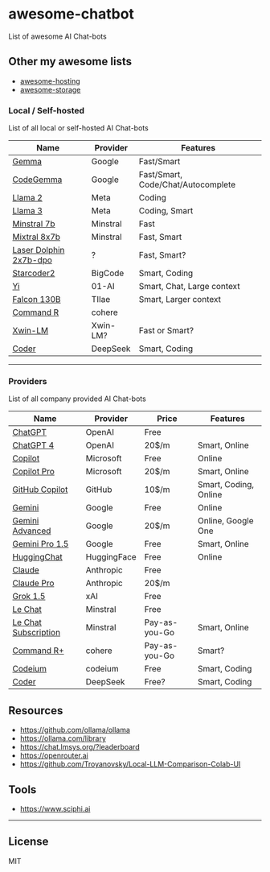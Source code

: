 # awesome-chatbot

List of awesome AI Chat-bots

## Other my awesome lists

- [awesome-hosting](https://github.com/dalisoft/awesome-hosting)
- [awesome-storage](https://github.com/dalisoft/awesome-storage)

### Local / Self-hosted

List of all local or self-hosted AI Chat-bots

| Name                                                                                        | Provider | Features                           |
| ------------------------------------------------------------------------------------------- | -------- | ---------------------------------- |
| [Gemma](https://huggingface.co/blog/gemma)                                                  | Google   | Fast/Smart                         |
| [CodeGemma](https://huggingface.co/blog/codegemma)                                          | Google   | Fast/Smart, Code/Chat/Autocomplete |
| [Llama 2](https://llama.meta.com/llama2)                                                    | Meta     | Coding                             |
| [Llama 3](https://llama.meta.com/llama3)                                                    | Meta     | Coding, Smart                      |
| [Minstral 7b](https://docs.mistral.ai/models)                                               | Minstral | Fast                               |
| [Mixtral 8x7b](https://docs.mistral.ai/models)                                              | Minstral | Fast, Smart                        |
| [Laser Dolphin 2x7b-dpo](https://huggingface.co/macadeliccc/laser-dolphin-mixtral-2x7b-dpo) | ?        | Fast, Smart?                       |
| [Starcoder2](https://github.com/bigcode-project/starcoder2)                                 | BigCode  | Smart, Coding                      |
| [Yi](https://huggingface.co/01-ai)                                                          | 01-AI    | Smart, Chat, Large context         |
| [Falcon 130B](https://huggingface.co/tiiuae/falcon-180B)                                    | TIIae    | Smart, Larger context              |
| [Command R](https://huggingface.co/CohereForAI/c4ai-command-r-v01-4bit)                     | cohere   |                                    |
| [Xwin-LM](https://github.com/Xwin-LM/Xwin-LM)                                               | Xwin-LM? | Fast or Smart?                     |
| [Coder](https://huggingface.co/deepseek-ai)                                                 | DeepSeek | Smart, Coding                      |

---

### Providers

List of all company provided AI Chat-bots

| Name                                                                | Provider    | Price         | Features              |
| ------------------------------------------------------------------- | ----------- | ------------- | --------------------- |
| [ChatGPT](https://openai.com/chatgpt/pricing)                       | OpenAI      | Free          |                       |
| [ChatGPT 4](https://openai.com/chatgpt/pricing)                     | OpenAI      | 20$/m         | Smart, Online         |
| [Copilot](https://www.microsoft.com/en-us/microsoft-copilot)        | Microsoft   | Free          | Online                |
| [Copilot Pro](https://www.microsoft.com/en-us/microsoft-copilot)    | Microsoft   | 20$/m         | Smart, Online         |
| [GitHub Copilot](https://github.com/features/copilot/plans)         | GitHub      | 10$/m         | Smart, Coding, Online |
| [Gemini](https://gemini.google.com)                                 | Google      | Free          | Online                |
| [Gemini Advanced](https://gemini.google.com)                        | Google      | 20$/m         | Online, Google One    |
| [Gemini Pro 1.5](https://aistudio.google.com/app/waitlist/97445851) | Google      | Free          | Smart, Online         |
| [HuggingChat](https://huggingface.co/chat)                          | HuggingFace | Free          | Online                |
| [Claude](https://claude.ai)                                         | Anthropic   | Free          |                       |
| [Claude Pro](https://claude.ai)                                     | Anthropic   | 20$/m         |                       |
| [Grok 1.5](https://x.ai)                                            | xAI         | Free          |                       |
| [Le Chat](https://chat.mistral.ai/chat)                             | Minstral    | Free          |                       |
| [Le Chat Subscription](https://mistral.ai)                          | Minstral    | Pay-as-you-Go | Smart, Online         |
| [Command R+](https://cohere.com/command)                            | cohere      | Pay-as-you-Go | Smart?                |
| [Codeium](https://codeium.com)                                      | codeium     | Free          | Smart, Coding         |
| [Coder](https://coder.deepseek.com)                                 | DeepSeek    | Free?         | Smart, Coding         |

## Resources

- <https://github.com/ollama/ollama>
- <https://ollama.com/library>
- <https://chat.lmsys.org/?leaderboard>
- <https://openrouter.ai>
- <https://github.com/Troyanovsky/Local-LLM-Comparison-Colab-UI>

## Tools

- <https://www.sciphi.ai>

---

## License

MIT
